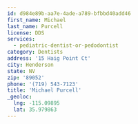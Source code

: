 ```yaml
---
id: d984e89b-aa7e-4ade-a789-bfbbd40add46
first_name: Michael
last_name: Purcell
license: DDS
services:
  - pediatric-dentist-or-pedodontist
category: Dentists
address: '15 Haig Point Ct'
city: Henderson
state: NV
zip: '89052'
phone: '(719) 543-7123'
title: 'Michael Purcell'
_geoloc:
  lng: -115.09895
  lat: 35.979863
---
```

